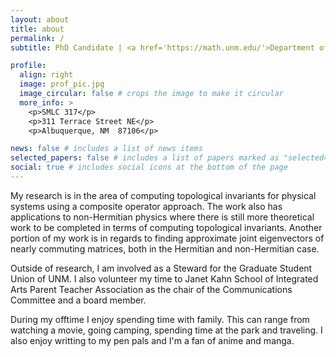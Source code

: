 ```yaml
---
layout: about
title: about
permalink: /
subtitle: PhD Candidate | <a href='https://math.unm.edu/'>Department of Mathematics and Statistics</a> | <a href='https://unm.edu/'>University of New Mexico</a> | <a href="mailto:josejgarcia@unm.edu">josejgarcia@unm.edu</a>

profile:
  align: right
  image: prof_pic.jpg
  image_circular: false # crops the image to make it circular
  more_info: >
    <p>SMLC 317</p>
    <p>311 Terrace Street NE</p>
    <p>Albuquerque, NM  87106</p>

news: false # includes a list of news items
selected_papers: false # includes a list of papers marked as "selected={true}"
social: true # includes social icons at the bottom of the page
---
```


My research is in the area of computing topological invariants for physical systems using a composite operator approach. The work also has applications to non-Hermitian physics where there is still more theoretical work to be completed in terms of computing topological invariants. Another portion of my work is in regards to finding approximate joint eigenvectors of nearly commuting matrices, both in the Hermitian and non-Hermitian case.

Outside of research, I am involved as a Steward for the Graduate Student Union of UNM. I also volunteer my time to Janet Kahn School of Integrated Arts Parent Teacher Association as the chair of the Communications Committee and a board member.

During my offtime I enjoy spending time with family. This can range from watching a movie, going camping, spending time at the park and traveling. I also enjoy writting to my pen pals and I'm a fan of anime and manga.
